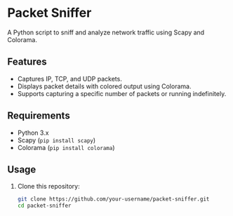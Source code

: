 # Packet Sniffer

A Python script to sniff and analyze network traffic using Scapy and Colorama.

## Features
- Captures IP, TCP, and UDP packets.
- Displays packet details with colored output using Colorama.
- Supports capturing a specific number of packets or running indefinitely.

## Requirements
- Python 3.x
- Scapy (`pip install scapy`)
- Colorama (`pip install colorama`)

## Usage
1. Clone this repository:
   ```bash
   git clone https://github.com/your-username/packet-sniffer.git
   cd packet-sniffer